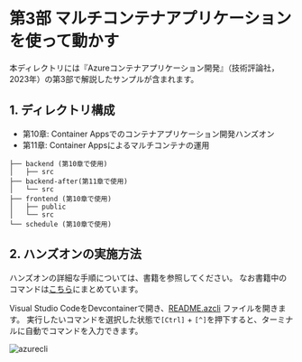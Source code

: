 # 第3部 マルチコンテナアプリケーションを使って動かす
本ディレクトリには『Azureコンテナアプリケーション開発』（技術評論社，2023年）の第3部で解説したサンプルが含まれます。

## 1. ディレクトリ構成

* 第10章: Container Appsでのコンテナアプリケーション開発ハンズオン
* 第11章: Container Appsによるマルチコンテナの運用

```
├── backend (第10章で使用)   
│   ├── src
├── backend-after(第11章で使用)
│   └── src
├── frontend (第10章で使用)
│   ├── public
│   └── src
└── schedule (第10章で使用)
```

## 2. ハンズオンの実施方法
ハンズオンの詳細な手順については、書籍を参照してください。
なお書籍中のコマンドは[こちら](README.azcli)にまとめています。

Visual Studio CodeをDevcontainerで開き、[README.azcli](README.azcli) ファイルを開きます。
実行したいコマンドを選択した状態で`[Ctrl]` + `[^]`を押下すると、ターミナルに自動でコマンドを入力できます。

![azurecli](azurecli.png)

